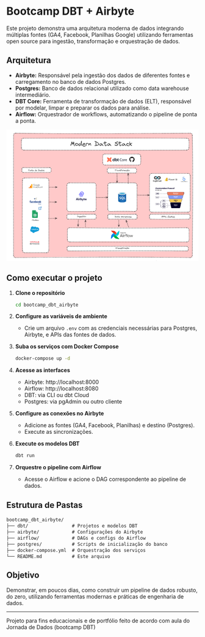 


# Bootcamp DBT + Airbyte

Este projeto demonstra uma arquitetura moderna de dados integrando múltiplas fontes (GA4, Facebook, Planilhas Google) utilizando ferramentas open source para ingestão, transformação e orquestração de dados.

## Arquitetura

- **Airbyte:** Responsável pela ingestão dos dados de diferentes fontes e carregamento no banco de dados Postgres.
- **Postgres:** Banco de dados relacional utilizado como data warehouse intermediário.
- **DBT Core:** Ferramenta de transformação de dados (ELT), responsável por modelar, limpar e preparar os dados para análise.
- **Airflow:** Orquestrador de workflows, automatizando o pipeline de ponta a ponta.

![Arquitetura](https://github.com/lvgalvao/bootcamp-aberto-aovivo/blob/main/pics/foto.png?raw=true)

## Como executar o projeto

1. **Clone o repositório**
   ```bash
   cd bootcamp_dbt_airbyte
   ```

2. **Configure as variáveis de ambiente**
   - Crie um arquivo `.env` com as credenciais necessárias para Postgres, Airbyte, e APIs das fontes de dados.

3. **Suba os serviços com Docker Compose**
   ```bash
   docker-compose up -d
   ```

4. **Acesse as interfaces**
   - Airbyte: http://localhost:8000
   - Airflow: http://localhost:8080
   - DBT: via CLI ou dbt Cloud
   - Postgres: via pgAdmin ou outro cliente

5. **Configure as conexões no Airbyte**
   - Adicione as fontes (GA4, Facebook, Planilhas) e destino (Postgres).
   - Execute as sincronizações.

6. **Execute os modelos DBT**
   ```bash
   dbt run
   ```

7. **Orquestre o pipeline com Airflow**
   - Acesse o Airflow e acione o DAG correspondente ao pipeline de dados.

## Estrutura de Pastas

```
bootcamp_dbt_airbyte/
├── dbt/                # Projetos e modelos DBT
├── airbyte/            # Configurações do Airbyte
├── airflow/            # DAGs e configs do Airflow
├── postgres/           # Scripts de inicialização do banco
├── docker-compose.yml  # Orquestração dos serviços
└── README.md           # Este arquivo
```

## Objetivo

Demonstrar, em poucos dias, como construir um pipeline de dados robusto, do zero, utilizando ferramentas modernas e práticas de engenharia de dados.

---

Projeto para fins educacionais e de portfólio feito de acordo com aula do Jornada de Dados (bootcamp DBT)
